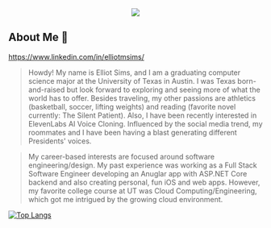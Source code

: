 <div id="header" align="center">
  <img src="https://media.giphy.com/media/XIqCQx02E1U9W/giphy.gif">
</div>

## About Me :cowboy_hat_face:

https://www.linkedin.com/in/elliotmsims/

> Howdy! My name is Elliot Sims, and I am a graduating computer science major at the University of Texas in Austin. I was Texas born-and-raised but look forward to exploring and seeing more of what the world has to offer. Besides traveling, my other passions are athletics (basketball, soccer, lifting weights) and reading (favorite novel currently: The Silent Patient). Also, I have been recently interested in ElevenLabs AI Voice Cloning. Influenced by the social media trend, my roommates and I have been having a blast generating different Presidents' voices.

> My career-based interests are focused around software engineering/design. My past experience was working as a Full Stack Software Engineer developing an Anuglar app with ASP.NET Core backend and also creating personal, fun iOS and web apps. However, my favorite college course at UT was Cloud Computing/Engineering, which got me intrigued by the growing cloud environment.

[![Top Langs](https://github-readme-stats.vercel.app/api/top-langs/?username=elliotmsims)](https://github.com/anuraghazra/github-readme-stats)
